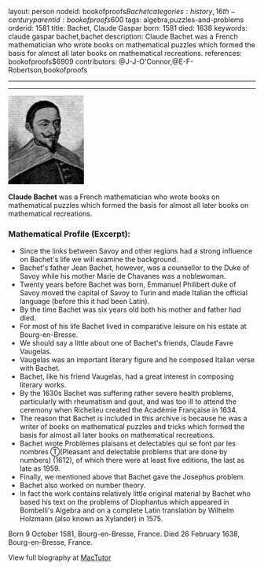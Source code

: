 layout: person
nodeid: bookofproofs$Bachet
categories: history,16th-century
parentid: bookofproofs$600
tags: algebra,puzzles-and-problems
orderid: 1581
title: Bachet, Claude Gaspar
born: 1581
died: 1638
keywords: claude gaspar bachet,bachet
description: Claude Bachet was a French mathematician who wrote books on mathematical puzzles which formed the basis for almost all later books on mathematical recreations.
references: bookofproofs$6909
contributors: @J-J-O'Connor,@E-F-Robertson,bookofproofs

---



---

![Bachet.jpg](https://github.com/bookofproofs/bookofproofs.github.io/blob/main/_sources/_assets/images/portraits/Bachet.jpg?raw=true)

**Claude Bachet** was a French mathematician who wrote books on mathematical puzzles which formed the basis for almost all later books on mathematical recreations.

### Mathematical Profile (Excerpt):
* Since the links between Savoy and other regions had a strong influence on Bachet's life we will examine the background.
* Bachet's father Jean Bachet, however, was a counsellor to the Duke of Savoy while his mother Marie de Chavanes was a noblewoman.
* Twenty years before Bachet was born, Emmanuel Philibert duke of Savoy moved the capital of Savoy to Turin and made Italian the official language (before this it had been Latin).
* By the time Bachet was six years old both his mother and father had died.
* For most of his life Bachet lived in comparative leisure on his estate at Bourg-en-Bresse.
* We should say a little about one of Bachet's friends, Claude Favre Vaugelas.
* Vaugelas was an important literary figure and he composed Italian verse with Bachet.
* Bachet, like his friend Vaugelas, had a great interest in composing literary works.
* By the 1630s Bachet was suffering rather severe health problems, particularly with rheumatism and gout, and was too ill to attend the ceremony when Richelieu created the Académie Française in 1634.
* The reason that Bachet is included in this archive is because he was a writer of books on mathematical puzzles and tricks which formed the basis for almost all later books on mathematical recreations.
* Bachet wrote Problèmes plaisans et delectables qui se font par les nombres Ⓣ(Pleasant and delectable problems that are done by numbers) (1612), of which there were at least five editions, the last as late as 1959.
* Finally, we mentioned above that Bachet gave the Josephus problem.
* Bachet also worked on number theory.
* In fact the work contains relatively little original material by Bachet who based his text on the problems of Diophantus which appeared in Bombelli's Algebra  and on a complete Latin translation by Wilhelm Holzmann (also known as Xylander) in 1575.

Born 9 October 1581, Bourg-en-Bresse, France. Died 26 February 1638, Bourg-en-Bresse, France.

View full biography at [MacTutor](https://mathshistory.st-andrews.ac.uk/Biographies/Bachet/)
